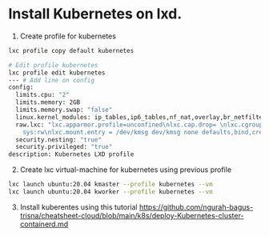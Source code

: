 # Install Kubernetes on lxd.

1. Create profile for kubernetes

```bash
lxc profile copy default kubernetes

# Edit profile kubernetes
lxc profile edit kubernetes
--- # Add line on config
config:
  limits.cpu: "2"
  limits.memory: 2GB
  limits.memory.swap: "false"
  linux.kernel_modules: ip_tables,ip6_tables,nf_nat,overlay,br_netfilter
  raw.lxc: "lxc.apparmor.profile=unconfined\nlxc.cap.drop= \nlxc.cgroup.devices.allow=a\nlxc.mount.auto=proc:rw
    sys:rw\nlxc.mount.entry = /dev/kmsg dev/kmsg none defaults,bind,create=file"
  security.nesting: "true"
  security.privileged: "true"
description: Kubernetes LXD profile
```

2. Create lxc virtual-machine for kubernetes using previous profile

```bash
lxc launch ubuntu:20.04 kmaster --profile kubernetes --vm
lxc launch ubuntu:20.04 kworker --profile kubernetes --vm
```

3. Install kuberentes using this tutorial https://github.com/ngurah-bagus-trisna/cheatsheet-cloud/blob/main/k8s/deploy-Kubernetes-cluster-containerd.md

